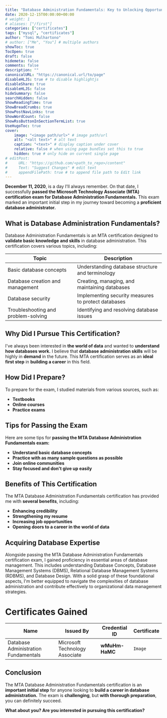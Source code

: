 ```yaml
---
title: "Database Administration Fundamentals: Key to Unlocking Opportunities in Data"
date: 2020-12-15T00:00:00+00:00
# weight: 1
# aliases: ["/first"]
categories: ["certificates"]
tags: ["mysql", "certificates"]
author: "Tomi Mulhartono"
# author: ["Me", "You"] # multiple authors
showToc: true
TocOpen: true
draft: false
hidemeta: false
comments: false
description: ""
canonicalURL: "https://canonical.url/to/page"
disableHLJS: true # to disable highlightjs
disableShare: true
disableHLJS: false
hideSummary: false
searchHidden: false
ShowReadingTime: true
ShowBreadCrumbs: true
ShowPostNavLinks: true
ShowWordCount: false
ShowRssButtonInSectionTermList: true
UseHugoToc: true
cover:
    image: "<image path/url>" # image path/url
    alt: "<alt text>" # alt text
    caption: "<text>" # display caption under cover
    relative: false # when using page bundles set this to true
    hidden: true # only hide on current single page
# editPost:
#     URL: "https://github.com/<path_to_repo>/content"
#     Text: "Suggest Changes" # edit text
#     appendFilePath: true # to append file path to Edit link
---
```


**December 11, 2020**, is a day I'll always remember. On that date, I successfully **passed the Microsoft Technology Associate (MTA) certification exam for Database Administration Fundamentals.** This exam marked an important initial step in my journey toward becoming a **proficient database administrator.**

## What is Database Administration Fundamentals?

Database Administration Fundamentals is an MTA certification designed to **validate basic knowledge and skills** in database administration. This certification covers various topics, including:

| Topic | Description |
| --- | --- |
| Basic database concepts | Understanding database structure and terminology |
| Database creation and management | Creating, managing, and maintaining databases |
| Database security | Implementing security measures to protect databases |
| Troubleshooting and problem-solving | Identifying and resolving database issues |

## Why Did I Pursue This Certification?

I've always been interested in **the world of data** and wanted to **understand how databases work.** I believe that **database administration skills** will be highly in **demand** in the future. This MTA certification serves as an **ideal first step** in **building a career** in this field.

## How Did I Prepare?

To prepare for the exam, I studied materials from various sources, such as:

- **Textbooks**
- **Online courses**
- **Practice exams**

## Tips for Passing the Exam

Here are some tips for **passing the MTA Database Administration Fundamentals exam:**

- **Understand basic database concepts**
- **Practice with as many sample questions as possible**
- **Join online communities**
- **Stay focused and don't give up easily**

## Benefits of This Certification

The MTA Database Administration Fundamentals certification has provided me with **several benefits**, including:

- **Enhancing credibility**
- **Strengthening my resume**
- **Increasing job opportunities**
- **Opening doors to a career in the world of data**

## Acquiring Database Expertise

Alongside passing the MTA Database Administration Fundamentals certification exam, I gained proficiency in essential areas of database management. This includes understanding Database Concepts, Database Management Systems (DBMS), Relational Database Management Systems (RDBMS), and Database Design. With a solid grasp of these foundational aspects, I'm better equipped to navigate the complexities of database administration and contribute effectively to organizational data management strategies.

# Certificates Gained

| Name   | Issued By | Credential ID     | Certificate   |
| --------- | -------- | ------ | ------ |
| Database Administration Fundamentals | Microsoft Technology Associate | **wMuHm-HaMC** | `Image` |

## Conclusion

The MTA Database Administration Fundamentals certification is an **important initial step** for anyone looking to **build a career in database administration.** The exam is **challenging**, but **with thorough preparation**, you can definitely succeed.

**What about you? Are you interested in pursuing this certification?**
